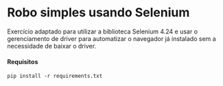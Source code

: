 
# Robo simples usando Selenium

Exercício adaptado para utilizar a biblioteca Selenium 4.24 e usar o gerenciamento de driver para automatizar o navegador já instalado sem a necessidade de baixar o driver.

#### Requisitos
```
pip install -r requirements.txt
